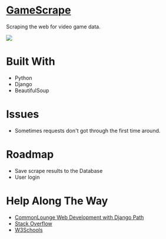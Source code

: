 # [GameScrape](https://mighty-oasis-10011.herokuapp.com/)
Scraping the web for video game data.

![](https://raw.githubusercontent.com/TR-1000/my_portfolio/master/projects/static/img/project3.png)





# Built With
* Python
* Django
* BeautifulSoup


# Issues
* Sometimes requests don't got through the first time around.


# Roadmap
* Save scrape results to the Database
* User login


# Help Along The Way
* [CommonLounge Web Development with Django Path](https://https://www.commonlounge.com//)
* [Stack Overflow](https://stackoverflow.com/)
* [W3Schools](https://www.w3schools.com/howto/howto_css_tooltip.asp)
